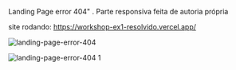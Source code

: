Landing Page error 404" . Parte responsiva feita de autoria própria

site rodando: https://workshop-ex1-resolvido.vercel.app/

![landing-page-error-404](https://github.com/DanielDantas0921/landing-page-error-404/assets/87837294/e29b99c2-09f4-4b16-9903-091f1465a175)

![landing-page-error-404 1](https://github.com/DanielDantas0921/landing-page-error-404/assets/87837294/1a46cfc4-df53-4661-99c0-7b12db099968)

